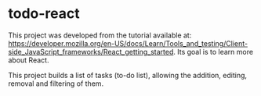 # todo-react
This project was developed from the tutorial available at: https://developer.mozilla.org/en-US/docs/Learn/Tools_and_testing/Client-side_JavaScript_frameworks/React_getting_started. Its goal is to learn more about React.

This project builds a list of tasks (to-do list), allowing the addition, editing, removal and filtering of them.
